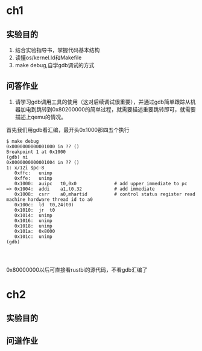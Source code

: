 # ch1

## 实验目的
1. 结合实验指导书，掌握代码基本结构
2. 读懂os/kernel.ld和Makefile
3. make debug,自学gdb调试的方式

## 问答作业

1. 请学习gdb调用工具的使用（这对后续调试很重要），并通过gdb简单跟踪从机器加电到跳转到0x80200000的简单过程，就需要描述重要跳转即可，就需要描述上qemu的情况。

首先我们用gdb看汇编，最开头0x1000那四五个执行

```shell
$ make debug
0x0000000000001000 in ?? ()
Breakpoint 1 at 0x1000
(gdb) ni
0x0000000000001004 in ?? ()
1: x/12i $pc-8
   0xffc:	unimp
   0xffe:	unimp
   0x1000:	auipc	t0,0x0				# add upper immediate to pc
=> 0x1004:	addi	a1,t0,32			# add immediate
   0x1008:	csrr	a0,mhartid			# control status register read machine hardware thread id to a0
   0x100c:	ld	t0,24(t0)
   0x1010:	jr	t0
   0x1014:	unimp
   0x1016:	unimp
   0x1018:	unimp
   0x101a:	0x8000
   0x101c:	unimp
(gdb) 




```






0x80000000以后可直接看rustbi的源代码，不看gdb汇编了

# ch2

## 实验目的

## 问道作业

